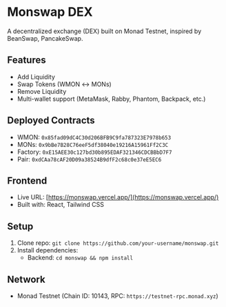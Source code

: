 # Monswap DEX

A decentralized exchange (DEX) built on Monad Testnet, inspired by BeanSwap, PancakeSwap.

## Features
- Add Liquidity
- Swap Tokens (WMON ↔ MONs)
- Remove Liquidity
- Multi-wallet support (MetaMask, Rabby, Phantom, Backpack, etc.)

## Deployed Contracts
- WMON: `0x85fad09dC4C30d206BFB9C9fa787323E7978b653`
- MONs: `0x9bBe7B28C76eeF5df38040e19216A15961Ff2C3C`
- Factory: `0xE15AEE30c127bd30b895EDAF321346CDCBBbD7F7`
- Pair: `0xdCAa78cAF20D09a38524B9dfF2c68c0e37eE5EC6`

## Frontend
- Live URL: [https://monswap.vercel.app/](https://monswap.vercel.app/)
- Built with: React, Tailwind CSS

## Setup
1. Clone repo: `git clone https://github.com/your-username/monswap.git`
2. Install dependencies:
   - Backend: `cd monswap && npm install`

## Network
- Monad Testnet (Chain ID: 10143, RPC: `https://testnet-rpc.monad.xyz`)
